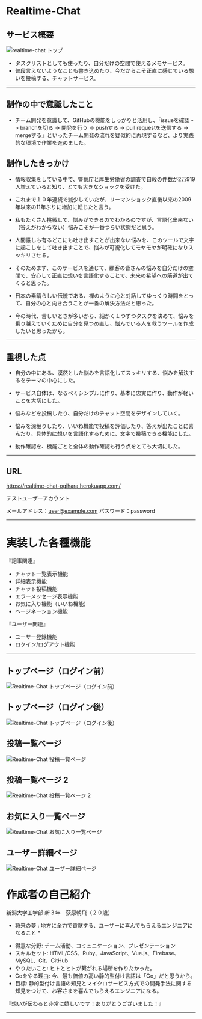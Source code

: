 # Realtime-Chat

## サービス概要

![realtime-chat トップ](https://i.gyazo.com/b5928aadb6e25d806939714f13c6aada.png)

- タスクリストとしても使ったり、自分だけの空間で使えるメモサービス。
- 普段言えないようなことも書き込めたり、今だからこそ正直に感じている想いを投稿する、チャットサービス。

***

## 制作の中で意識したこと
- チーム開発を意識して、GitHubの機能をしっかりと活用し、「issueを確認 -> branchを切る -> 開発を行う -> pushする -> pull requestを送信する -> mergeする」といったチーム開発の流れを疑似的に再現するなど、より実践的な環境で作業を進めました。

## 制作したきっかけ

- 情報収集をしている中で、警察庁と厚生労働省の調査で自殺の件数が2万919人増えていると知り、とても大きなショックを受けた。

- これまで１０年連続で減少していたが、リーマンショック直後以来の2009年以来の11年ぶりに増加に転じたと言う。

- 私もたくさん挑戦して、悩みができるのでわかるのですが、言語化出来ない（答えがわからない）悩みこそが一番つらい状態だと思う。

- 人間誰しも有るどこにも吐き出すことが出来ない悩みを、このツールで文字に起こしをして吐き出すことで、悩みが可視化してモヤモヤが明確になりスッキリさせる。

- そのためまず、このサービスを通じて、顧客の皆さんの悩みを自分だけの空間で、安心して正直に想いを言語化することで、未来の希望への筋道が出てくると思った。

- 日本の素晴らしい伝統である、禅のように心と対話してゆっくり時間をとって、自分の心と向き合うことが一番の解決方法だと思った。

- 今の時代、苦しいときが多いから、細かく１つずつタスクを決めて、悩みを乗り越えていくために自分を見つめ直し、悩んでいる人を救うツールを作成したいと思ったから。

***
## 重視した点
- 自分の中にある、漠然とした悩みを言語化してスッキリする、悩みを解決するをテーマの中心にした。

- サービス自体は、なるべくシンプルに作り、基本に忠実に作り、動作が軽いことを大切にした。

- 悩みなどを投稿したり、自分だけのチャット空間をデザインしていく。

- 悩みを深堀りしたり、いいね機能で投稿を評価したり、答えが出たことに喜んだり、具体的に想いを言語化するために、文字で投稿できる機能にした。

- 動作確認を、機能ごとと全体の動作確認も行う点をとても大切にした。

***
## URL
https://realtime-chat-ogihara.herokuapp.com/

テストユーザーアカウント

メールアドレス：user@example.com
パスワード：password

***

# 実装した各種機能

『記事関連』
- チャット一覧表示機能
- 詳細表示機能
- チャット投稿機能
- エラーメッセージ表示機能
- お気に入り機能（いいね機能）
- ヘージネーション機能

『ユーザー関連』
- ユーサー登録機能
- ロクイン/ログアウト機能
***

## トップページ（ログイン前）
![Realtime-Chat トップページ（ログイン前）](https://i.gyazo.com/ca117e9c6db8f6ca8e7cb9510b312ac0.png)

## トップページ（ログイン後）
![Realtime-Chat トップページ（ログイン後）](https://i.gyazo.com/80f37f38c83e64edb02c7dd06be277ae.png)

## 投稿一覧ページ
![Realtime-Chat 投稿一覧ページ](https://i.gyazo.com/b5928aadb6e25d806939714f13c6aada.png)

## 投稿一覧ページ 2
![Realtime-Chat 投稿一覧ページ 2](https://i.gyazo.com/36eb92259ebc70cba0246ea81c18c3b2.png)

## お気に入り一覧ページ
![Realtime-Chat お気に入り一覧ページ](https://i.gyazo.com/d2cdba55714a462bca2cec46a2de3a15.png)

## ユーザー詳細ページ
![Realtime-Chat ユーザー詳細ページ](https://i.gyazo.com/4892c87ec45aeda67e5c094ba4174a03.png)


# 作成者の自己紹介

新潟大学工学部 新３年　荻原朝飛（２０歳）

* 将来の夢 : 地方に全力で貢献する、ユーザーに喜んでもらえるエンジニアになること *

- 得意な分野: 
チーム活動、コミュニケーション、プレゼンテーション
- スキルセット: 
HTML/CSS、Ruby、JavaScript、Vue.js、Firebase、MySQL、Git、GitHub
- やりたいこと: 
ヒトとヒトが繋がれる場所を作りたかった。
- Goをやる理由: 
今、最も価値の高い静的型付け言語は「Go」だと思うから。
- 目標: 
静的型付け言語の知見とマイクロサービス方式での開発手法に関する知見をつけて、お客さまを喜んでもらえるエンジニアになる。

『想いが伝わると非常に嬉しいです！ありがとうございました！』

***

